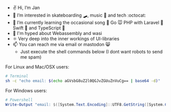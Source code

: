 - ✌️ Hi, I’m Jan
- 👀 I’m interested in skateboarding 🛹, music 🎸 and tech :octocat:
- 🌱 I’m currently learning the occasional song 🎵 Go 🐭 PHP with Laravel 🐘 Swift 🦤 and TypeScript 📝
- 🦄 I'm hyped about Webassembly and wasi
- ⚛️ Very deep into the inner workings of UI-libraries
- 📫 You can reach me via email or mastodon 😸 
  - Just execute the shell commands below (I dont want robots to send me spam)  


For Linux and Mac/OSX users:
```bash
# Terminal
sh -c "echo email: $(echo aGVsbG8uZ2l0QGJvZGUuZnVuCg== | base64 -d)"
```

For Windows users:
```powershell
# Powershell
Write-Output "email: $([System.Text.Encoding]::UTF8.GetString([System.Convert]::FromBase64String('aGVsbG8uZ2l0QGJvZGUuZnVuCg==')))"
```

<!---
bode-fun/bode-fun is a ✨ special ✨ repository because its `README.md` (this file) appears on your GitHub profile.
You can click the Preview link to take a look at your changes.
--->
